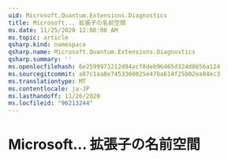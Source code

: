 ```yaml
---
uid: Microsoft.Quantum.Extensions.Diagnostics
title: Microsoft... 拡張子の名前空間
ms.date: 11/25/2020 12:00:00 AM
ms.topic: article
qsharp.kind: namespace
qsharp.name: Microsoft.Quantum.Extensions.Diagnostics
qsharp.summary: ''
ms.openlocfilehash: 6e2599971212d84acf8deb96465d324d8656a124
ms.sourcegitcommit: a87c1aa8e7453360025e47ba614f25b02ea84ec3
ms.translationtype: MT
ms.contentlocale: ja-JP
ms.lasthandoff: 11/26/2020
ms.locfileid: "96213244"
---
```

# <a name="microsoftquantumextensionsdiagnostics-namespace"></a>Microsoft... 拡張子の名前空間



